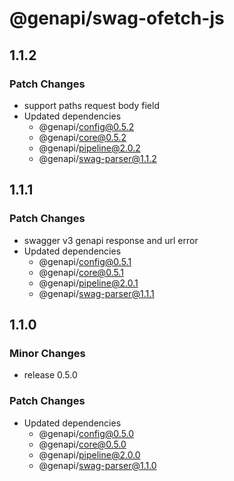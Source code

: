 # @genapi/swag-ofetch-js

## 1.1.2

### Patch Changes

- support paths request body field
- Updated dependencies
  - @genapi/config@0.5.2
  - @genapi/core@0.5.2
  - @genapi/pipeline@2.0.2
  - @genapi/swag-parser@1.1.2

## 1.1.1

### Patch Changes

- swagger v3 genapi response and url error
- Updated dependencies
  - @genapi/config@0.5.1
  - @genapi/core@0.5.1
  - @genapi/pipeline@2.0.1
  - @genapi/swag-parser@1.1.1

## 1.1.0

### Minor Changes

- release 0.5.0

### Patch Changes

- Updated dependencies
  - @genapi/config@0.5.0
  - @genapi/core@0.5.0
  - @genapi/pipeline@2.0.0
  - @genapi/swag-parser@1.1.0

